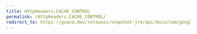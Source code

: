 ```yaml
---
title: HttpHeaders.CACHE_CONTROL
permalink: /HttpHeaders.CACHE_CONTROL/
redirect_to: https://guava.dev/releases/snapshot-jre/api/docs/com/google/common/net/HttpHeaders.html#CACHE_CONTROL
---
```

